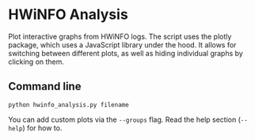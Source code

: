 # HWiNFO Analysis

Plot interactive graphs from HWiNFO logs. The script uses the plotly package, which uses a JavaScript library under the hood. It allows for switching between different plots, as well as hiding individual graphs by clicking on them.

Command line
--

    python hwinfo_analysis.py filename
 
You can add custom plots via the `--groups` flag. Read the help section (`--help`) for how to.
